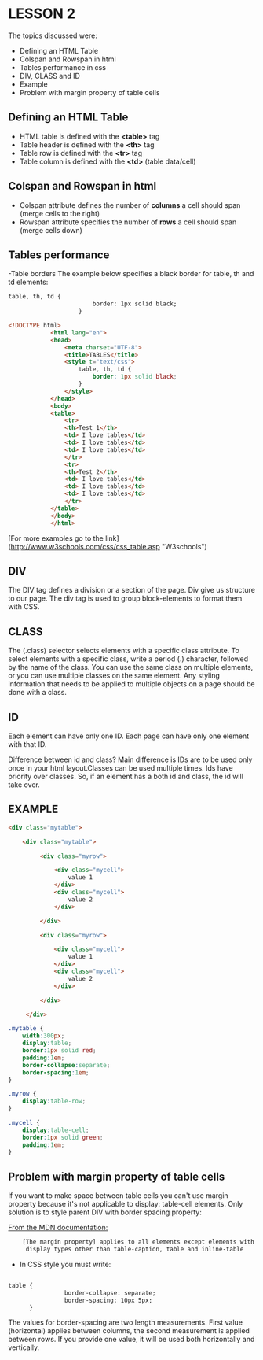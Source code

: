 LESSON 2
========
The topics discussed were:
- Defining an HTML Table
- Colspan and Rowspan in html
- Tables performance in css
- DIV, CLASS and ID
- Example
- Problem with margin property of table cells

Defining an HTML Table
----------------------
- HTML table is defined with the **\<table\>** tag
- Table header is defined with the **\<th\>** tag
- Table row is defined with the **\<tr\>** tag
- Table column is defined with the **\<td\>** (table data/cell)

Colspan and Rowspan in html
----------------------------
- Colspan attribute defines the number of **columns** a cell should span (merge cells to the right)
- Rowspan attribute specifies the number of **rows** a cell should span (merge cells down)

Tables performance
------------------

-Table borders
The example below specifies a black border for table, th and td elements:
```html
table, th, td {
                        border: 1px solid black;
                    }
```
```html
<!DOCTYPE html>
            <html lang="en">
            <head>
                <meta charset="UTF-8">
                <title>TABLES</title>
                <style t="text/css">
                    table, th, td {
                        border: 1px solid black;
                    }
                </style>
            </head>
            <body>
            <table>
                <tr>
                <th>Test 1</th>
                <td> I love tables</td>
                <td> I love tables</td>
                <td> I love tables</td>
                </tr>
                <tr>
                <th>Test 2</th>
                <td> I love tables</td>
                <td> I love tables</td>
                <td> I love tables</td>
                </tr>
            </table>
            </body>
            </html>
```
[For more examples go to the link] (http://www.w3schools.com/css/css_table.asp "W3schools")


DIV
---
The DIV tag defines a division or a section of the page.
Div give us structure to our page. The div tag is used to group block-elements to format them with CSS.

CLASS
-----
The (.class) selector selects elements with a specific class attribute.
To select elements with a specific class, write a period (.) character, followed by the name of the class.
You can use the same class on multiple elements, or you can use multiple classes on the same element.
Any styling information that needs to be applied to multiple objects on a page should be done with a class.

ID
--
Each element can have only one ID.
Each page can have only one element with that ID.

Difference between id and class?
Main difference is IDs are to be used only once in your html layout.Classes can be used multiple times.
Ids have priority over classes. So, if an element has a both id and class, the id will take over.

EXAMPLE
-------
``` html
<div class="mytable">

    <div class="mytable">

         <div class="myrow">

             <div class="mycell">
                 value 1
             </div>
             <div class="mycell">
                 value 2
             </div>

         </div>

         <div class="myrow">

             <div class="mycell">
                 value 1
             </div>
             <div class="mycell">
                 value 2
             </div>

         </div>

     </div>
```

``` css
.mytable {
    width:300px;
    display:table;
    border:1px solid red;
    padding:1em;
    border-collapse:separate;
    border-spacing:1em;
}

.myrow {
    display:table-row;
}

.mycell {
    display:table-cell;
    border:1px solid green;
    padding:1em;
}
```
Problem with margin property of table cells
-------------------------------------------

If you want to make space between table cells you can't use margin property because it's not
applicable to display: table-cell elements.
Only solution is to style parent DIV with border spacing property:

[From the MDN documentation:](https://developer.mozilla.org/en-US/docs/CSS/margin)
```html
    [The margin property] applies to all elements except elements with table
     display types other than table-caption, table and inline-table
```

- In CSS style you must write:
```html

table {
                border-collapse: separate;
                border-spacing: 10px 5px;
      }
```
The values for border-spacing are two length measurements. First value (horizontal) applies between columns,
the second measurement is applied between rows. If you provide one value, it will be used both horizontally and vertically.

